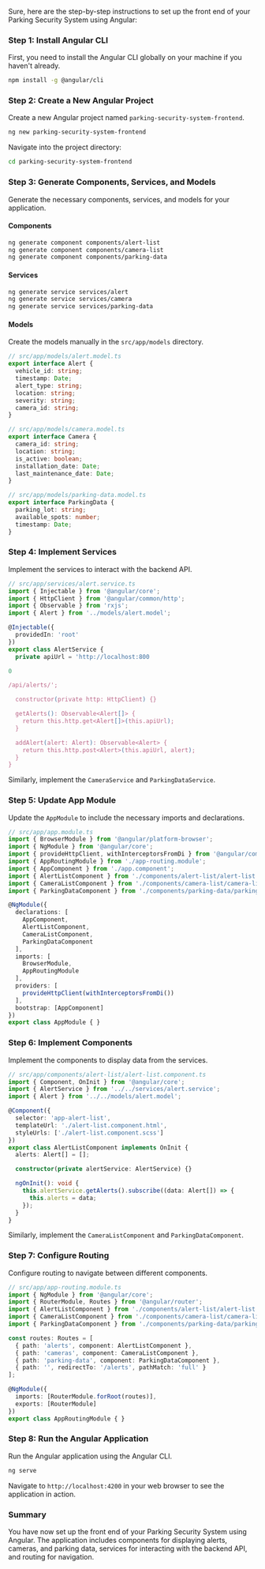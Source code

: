 Sure, here are the step-by-step instructions to set up the front end of your Parking Security System using Angular:

### Step 1: Install Angular CLI
First, you need to install the Angular CLI globally on your machine if you haven't already.

```bash
npm install -g @angular/cli
```

### Step 2: Create a New Angular Project
Create a new Angular project named `parking-security-system-frontend`.

```bash
ng new parking-security-system-frontend
```

Navigate into the project directory:

```bash
cd parking-security-system-frontend
```

### Step 3: Generate Components, Services, and Models
Generate the necessary components, services, and models for your application.

#### Components
```bash
ng generate component components/alert-list
ng generate component components/camera-list
ng generate component components/parking-data
```

#### Services
```bash
ng generate service services/alert
ng generate service services/camera
ng generate service services/parking-data
```

#### Models
Create the models manually in the `src/app/models` directory.

```typescript
// src/app/models/alert.model.ts
export interface Alert {
  vehicle_id: string;
  timestamp: Date;
  alert_type: string;
  location: string;
  severity: string;
  camera_id: string;
}

// src/app/models/camera.model.ts
export interface Camera {
  camera_id: string;
  location: string;
  is_active: boolean;
  installation_date: Date;
  last_maintenance_date: Date;
}

// src/app/models/parking-data.model.ts
export interface ParkingData {
  parking_lot: string;
  available_spots: number;
  timestamp: Date;
}
```

### Step 4: Implement Services
Implement the services to interact with the backend API.

```typescript
// src/app/services/alert.service.ts
import { Injectable } from '@angular/core';
import { HttpClient } from '@angular/common/http';
import { Observable } from 'rxjs';
import { Alert } from '../models/alert.model';

@Injectable({
  providedIn: 'root'
})
export class AlertService {
  private apiUrl = 'http://localhost:800

0

/api/alerts/';

  constructor(private http: HttpClient) {}

  getAlerts(): Observable<Alert[]> {
    return this.http.get<Alert[]>(this.apiUrl);
  }

  addAlert(alert: Alert): Observable<Alert> {
    return this.http.post<Alert>(this.apiUrl, alert);
  }
}
```

Similarly, implement the `CameraService` and `ParkingDataService`.

### Step 5: Update App Module
Update the `AppModule` to include the necessary imports and declarations.

```typescript
// src/app/app.module.ts
import { BrowserModule } from '@angular/platform-browser';
import { NgModule } from '@angular/core';
import { provideHttpClient, withInterceptorsFromDi } from '@angular/common/http';
import { AppRoutingModule } from './app-routing.module';
import { AppComponent } from './app.component';
import { AlertListComponent } from './components/alert-list/alert-list.component';
import { CameraListComponent } from './components/camera-list/camera-list.component';
import { ParkingDataComponent } from './components/parking-data/parking-data.component';

@NgModule({
  declarations: [
    AppComponent,
    AlertListComponent,
    CameraListComponent,
    ParkingDataComponent
  ],
  imports: [
    BrowserModule,
    AppRoutingModule
  ],
  providers: [
    provideHttpClient(withInterceptorsFromDi())
  ],
  bootstrap: [AppComponent]
})
export class AppModule { }
```

### Step 6: Implement Components
Implement the components to display data from the services.

```typescript
// src/app/components/alert-list/alert-list.component.ts
import { Component, OnInit } from '@angular/core';
import { AlertService } from '../../services/alert.service';
import { Alert } from '../../models/alert.model';

@Component({
  selector: 'app-alert-list',
  templateUrl: './alert-list.component.html',
  styleUrls: ['./alert-list.component.scss']
})
export class AlertListComponent implements OnInit {
  alerts: Alert[] = [];

  constructor(private alertService: AlertService) {}

  ngOnInit(): void {
    this.alertService.getAlerts().subscribe((data: Alert[]) => {
      this.alerts = data;
    });
  }
}
```

Similarly, implement the `CameraListComponent` and `ParkingDataComponent`.

### Step 7: Configure Routing
Configure routing to navigate between different components.

```typescript
// src/app/app-routing.module.ts
import { NgModule } from '@angular/core';
import { RouterModule, Routes } from '@angular/router';
import { AlertListComponent } from './components/alert-list/alert-list.component';
import { CameraListComponent } from './components/camera-list/camera-list.component';
import { ParkingDataComponent } from './components/parking-data/parking-data.component';

const routes: Routes = [
  { path: 'alerts', component: AlertListComponent },
  { path: 'cameras', component: CameraListComponent },
  { path: 'parking-data', component: ParkingDataComponent },
  { path: '', redirectTo: '/alerts', pathMatch: 'full' }
];

@NgModule({
  imports: [RouterModule.forRoot(routes)],
  exports: [RouterModule]
})
export class AppRoutingModule { }
```

### Step 8: Run the Angular Application
Run the Angular application using the Angular CLI.

```bash
ng serve
```

Navigate to `http://localhost:4200` in your web browser to see the application in action.

### Summary
You have now set up the front end of your Parking Security System using Angular. The application includes components for displaying alerts, cameras, and parking data, services for interacting with the backend API, and routing for navigation.